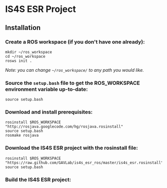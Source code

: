 # IS4S ESR Project

## Installation

### Create a ROS workspace (if you don't have one already):

    mkdir ~/ros_workspace
    cd ~/ros_workspace
    rosws init .

_Note: you can change `~/ros_workspace/` to any path you would like._

### Source the `setup.bash` file to get the ROS_WORKSPACE environment variable up-to-date:

    source setup.bash

### Download and install prerequisites:

    rosinstall $ROS_WORKSPACE "http://rosjava.googlecode.com/hg/rosjava.rosinstall"
    source setup.bash
    rosmake rosjava

### Download the IS4S ESR project with the rosinstall file:

    rosinstall $ROS_WORKSPACE "https://raw.github.com/GAVLab/is4s_esr_ros/master/is4s_esr.rosinstall"
    source setup.bash

### Build the IS4S ESR project:

